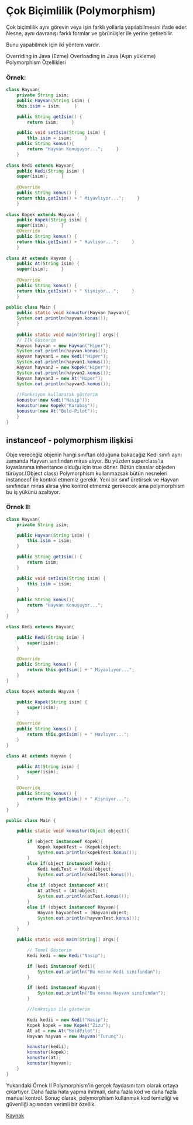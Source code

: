 # Çok Biçimlilik (Polymorphism)
Çok biçimlilik aynı görevin veya işin farklı yollarla yapılabilmesini ifade eder. Nesne, aynı davranışı farklı formlar ve görünüşler ile yerine getirebilir.

Bunu yapabilmek için iki yöntem vardır.

Overriding in Java (Ezme)
Overloading in Java (Aşırı yükleme)
Polymorphism Özellikleri
### Örnek:
```java
class Hayvan{
    private String isim;
    public Hayvan(String isim) {
    this.isim = isim;     }

	public String getIsim() { 
		return isim;     }

	public void setIsim(String isim) { 
		this.isim = isim;     }
	public String konus(){ 
		return "Hayvan Konuşuyor...";     }
    }
    
class Kedi extends Hayvan{
    public Kedi(String isim) {
    super(isim);     }
    
    @Override
    public String konus() {
    return this.getIsim() + " Miyavlıyor...";     }
    }
    
class Kopek extends Hayvan {
    public Kopek(String isim) {
    super(isim);     }
    @Override
    public String konus() {
    return this.getIsim() + " Havlıyor...";     }
    }
    
class At extends Hayvan {
    public At(String isim) {
    super(isim);     }
    
    @Override
    public String konus() {
    return this.getIsim() + " Kişniyor...";     }
    }
    
public class Main {
    public static void konustur(Hayvan hayvan){         
    System.out.println(hayvan.konus());
    }
    
    public static void main(String[] args){
    // İlk Gösterim
    Hayvan hayvan = new Hayvan("Hiper");
    System.out.println(hayvan.konus());
    Hayvan hayvan1 = new Kedi("Hiper");
    System.out.println(hayvan1.konus());
    Hayvan hayvan2 = new Kopek("Hiper");
    System.out.println(hayvan2.konus());
    Hayvan hayvan3 = new At("Hiper");
    System.out.println(hayvan3.konus());
    
    //Fonksiyon kullanarak gösterim
    konustur(new Kedi("Nasip"));
    konustur(new Kopek("Karabaş"));
    konustur(new At("Bold-Pilot"));
    }
}
```
    
## instanceof - polymorphism ilişkisi
Obje vereceğiz objenin hangi sınıftan olduğuna bakacağız
Kedi sınıfı aynı zamanda Hayvan sınıfından miras alıyor. Bu yüzden superclass'la kıyaslanırsa inheritance olduğu için true döner.
Bütün classlar objeden türüyor.(Object class)
Polymorphism kullanmazsak bütün nesneleri instanceof ile kontrol etmemiz gerekir.
Yeni bir sınıf üretirsek ve Hayvan sınıfından miras alırsa yine kontrol etmemiz gerekecek ama polymorphism bu iş yükünü azaltıyor.
### Örnek II:
```java
class Hayvan{
    private String isim;

    public Hayvan(String isim) {
        this.isim = isim;
    }

    public String getIsim() {
        return isim;
    }

    public void setIsim(String isim) {
        this.isim = isim;
    }

    public String konus(){
        return "Hayvan Konuşuyor...";
    }
}

class Kedi extends Hayvan{

    public Kedi(String isim) {
        super(isim);
    }

    @Override
    public String konus() {
        return this.getIsim() + " Miyavlıyor...";
    }
}

class Kopek extends Hayvan {

    public Kopek(String isim) {
        super(isim);
    }

    @Override
    public String konus() {
        return this.getIsim() + " Havlıyor...";
    }
}

class At extends Hayvan {

    public At(String isim) {
        super(isim);
    }

    @Override
    public String konus() {
        return this.getIsim() + " Kişniyor...";
    }
}

public class Main {

    public static void konustur(Object object){

        if (object instanceof Kopek){
            Kopek kopekTest = (Kopek)object;
            System.out.println(kopekTest.konus());
        }
        else if(object instanceof Kedi){
            Kedi kediTest = (Kedi)object;
            System.out.println(kediTest.konus());
        }
        else if (object instanceof At){
            At atTest = (At)object;
            System.out.println(atTest.konus());
        }
        else if (object instanceof Hayvan){
            Hayvan hayvanTest = (Hayvan)object;
            System.out.println(hayvanTest.konus());
        }
    }

    public static void main(String[] args){

        // Temel Gösterim
        Kedi kedi = new Kedi("Nasip");

        if (kedi instanceof Kedi){
            System.out.println("Bu nesne Kedi sınıfından");
        }

        if (kedi instanceof Hayvan){
            System.out.println("Bu nesne Hayvan sınıfından");
        }

        //Fonksiyon ile gösterim

        Kedi kedii = new Kedi("Nasip");
        Kopek kopek = new Kopek("Zizu");
        At at = new At("BoldPilot");
        Hayvan hayvan = new Hayvan("Turunç");

        konustur(kedii);
        konustur(kopek);
        konustur(at);
        konustur(hayvan);
    }
}
```
Yukarıdaki Örnek II Polymorphism'in gerçek faydasını tam olarak ortaya çıkartıyor. Daha fazla hata yapma ihitmali, daha fazla kod ve daha fazla manuel kontrol. Sonuç olarak, polymorphism kullanmak kod temizliği ve güvenliği açısından verimli bir özellik.

[Kaynak](https://academy.patika.dev/tr/courses/java-102/polimorphism)